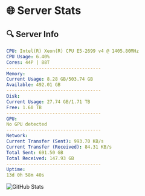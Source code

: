 # 🌐 Server Stats
## 🔍 Server Info
```yaml
CPU: Intel(R) Xeon(R) CPU E5-2699 v4 @ 1405.80MHz
CPU Usage: 6.40%
Cores: 44P | 88T
-----------------------------------
Memory:
Current Usage: 8.28 GB/503.74 GB
Available: 492.01 GB
-----------------------------------
Disk:
Current Usage: 27.74 GB/1.71 TB
Free: 1.60 TB
-----------------------------------
GPU:
No GPU detected
-----------------------------------
Network:
Current Transfer (Sent): 993.70 KB/s
Current Transfer (Received): 84.31 KB/s
Total Sent: 691.50 GB
Total Received: 147.93 GB
-----------------------------------
Uptime:
13d 0h 58m 40s
```
![GitHub Stats](https://img.shields.io/badge/Updated-2025-05-02_18:07:28-blue)